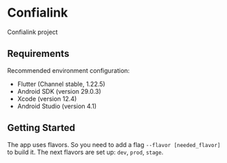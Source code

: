 # Confialink

Confialink project

## Requirements
Recommended environment configuration:
- Flutter (Channel stable, 1.22.5)
- Android SDK (version 29.0.3)
- Xcode (version 12.4)
- Android Studio (version 4.1)


## Getting Started

The app uses flavors. So you need to add a flag ``--flavor [needed_flavor]`` to build it. The next flavors are set up: ``dev``, ``prod``, ``stage``.